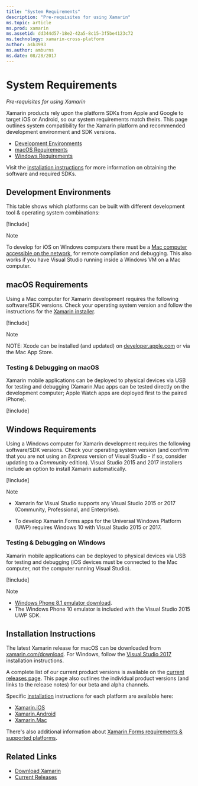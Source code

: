 ```yaml
---
title: "System Requirements"
description: "Pre-requisites for using Xamarin"
ms.topic: article
ms.prod: xamarin
ms.assetid: dd344d57-18e2-42a5-8c15-3f5be4123c72
ms.technology: xamarin-cross-platform
author: asb3993
ms.author: amburns
ms.date: 08/28/2017
---
```


# System Requirements

_Pre-requisites for using Xamarin_

Xamarin products rely upon the platform SDKs from Apple and Google to
target iOS or Android, so our system requirements match theirs. This page
outlines system compatibility for the Xamarin platform and recommended
development environment and SDK versions.

- [Development Environments](#devenv)
- [macOS Requirements](#mac)
- [Windows Requirements](#windows)

Visit the [installation instructions](#install) for more information
on obtaining the software and required SDKs.

<a name="devenv" />

## Development Environments

This table shows which platforms can be built with different
development tool & operating system combinations:

[!include[](~/cross-platform/includes/development-environment.md)]


> [!NOTE]
> To develop for iOS on Windows computers there must be a
> [Mac computer accessible on the network](~/ios/get-started/installation/windows/connecting-to-mac/index.md),
> for remote compilation and debugging. This also works if you have Visual Studio
> running inside a Windows VM on a Mac computer.

<a name="mac" />

## macOS Requirements

Using a Mac computer for Xamarin development requires the following software/SDK versions. Check
your operating system version and follow the instructions for the [Xamarin installer](#install).

[!include[](~/cross-platform/includes/macos-requirements.md)]

> [!NOTE]
> NOTE: Xcode can be installed (and updated) on
>[developer.apple.com](https://developer.apple.com/xcode/download/) or via the Mac App Store.

### Testing & Debugging on macOS

Xamarin mobile applications can be deployed to physical devices via USB
for testing and debugging
(Xamarin.Mac apps can be tested directly on the development computer;
Apple Watch apps are deployed first to the paired iPhone).

[!include[](~/cross-platform/includes/macos-testing.md)]


<a name="windows" />

## Windows Requirements

Using a Windows computer for Xamarin development requires the following software/SDK versions.
Check your operating system version (and confirm that you are not using an *Express* version of
Visual Studio - if so, consider updating to a *Community* edition).
Visual Studio 2015 and 2017 installers include an option to install Xamarin automatically.

[!include[](~/cross-platform/includes/windows-requirements.md)]


> [!NOTE]
>
>* Xamarin for Visual Studio supports any Visual Studio 2015 or 2017 (Community, Professional, and Enterprise).
>
>* To develop Xamarin.Forms apps for the Universal Windows Platform (UWP) requires
>  Windows 10 with Visual Studio 2015 or 2017.


### Testing & Debugging on Windows

Xamarin mobile applications can be deployed to physical devices via USB
for testing and debugging (iOS devices must be connected to the Mac computer, not the computer
running Visual Studio).

[!include[](~/cross-platform/includes/windows-testing.md)]


> [!NOTE]
>
>* [Windows Phone 8.1 emulator download](https://www.microsoft.com/en-us/download/details.aspx?id=43719).
>* The Windows Phone 10 emulator is included with the Visual Studio 2015 UWP SDK.

<a name="install" />

## Installation Instructions

The latest Xamarin release for macOS can be downloaded from
[xamarin.com/download](http://xamarin.com/download). For Windows,
follow the [Visual Studio 2017](https://docs.microsoft.com/en-us/visualstudio/install/install-visual-studio)
installation instructions.

A complete list of our current product versions is available on the
[current releases page](http://developer.xamarin.com/releases/current/). This
page also outlines the individual product versions (and links to the release notes)
for our beta and alpha channels.

Specific [installation](~/cross-platform/get-started/installation/index.md) instructions for each platform are available here:

- [Xamarin.iOS](~/ios/get-started/installation/index.md)
- [Xamarin.Android](~/android/get-started/installation/index.md)
- [Xamarin.Mac](~/mac/get-started/installation.md)

There's also additional information about
[Xamarin.Forms requirements & supported platforms](~/xamarin-forms/get-started/installation.md).


## Related Links

- [Download Xamarin](https://xamarin.com/download/)
- [Current Releases](https://developer.xamarin.com/releases/current/)
